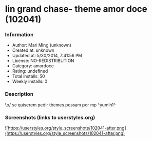 # lin grand chase- theme amor doce (102041)

### Information
- Author: Mari Ming (unknown)
- Created at: unknown
- Updated at: 5/30/2014, 7:41:56 PM
- License: NO-REDISTRIBUTION
- Category: amordoce
- Rating: undefined
- Total installs: 50
- Weekly installs: 0


### Description
\o/ se quiserem pedir themes pessam por mp
^yumih1^


### Screenshots (links to userstyles.org)
![https://userstyles.org/style_screenshots/102041-after.png](https://userstyles.org/style_screenshots/102041-after.png)


